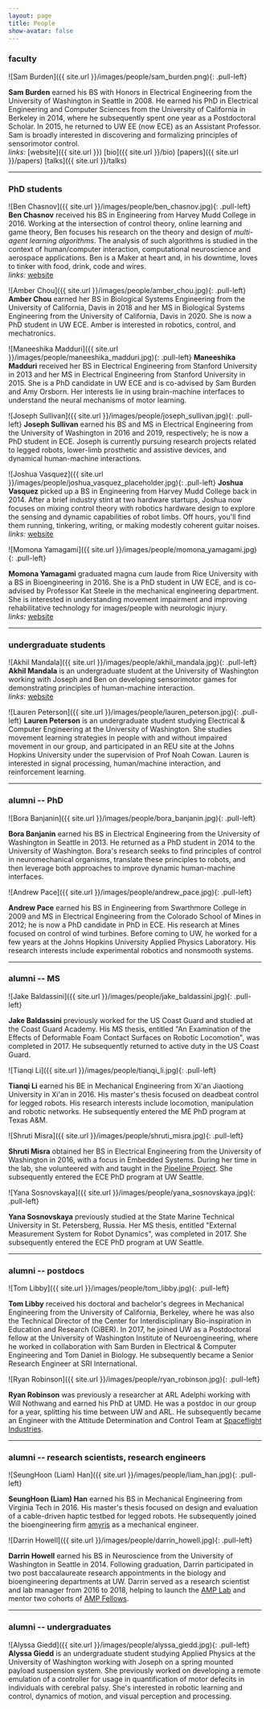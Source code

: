 ```yaml
---
layout: page
title: People
show-avatar: false
---
```


### faculty

![Sam Burden]({{ site.url }}/images/people/sam_burden.png){: .pull-left}

**Sam Burden**
earned his BS with Honors in Electrical Engineering from the University of Washington in Seattle in 2008.  He earned his PhD in Electrical Engineering and Computer Sciences from the University of California in Berkeley in 2014, where he subsequently spent one year as a Postdoctoral Scholar.  In 2015, he returned to UW EE (now ECE) as an Assistant Professor.  Sam is broadly interested in discovering and formalizing principles of sensorimotor control.
<br>
*links:*
[website]({{ site.url }})
[bio]({{ site.url }}/bio)
[papers]({{ site.url }}/papers)
[talks]({{ site.url }}/talks)

---
### PhD students

![Ben Chasnov]({{ site.url }}/images/people/ben_chasnov.jpg){: .pull-left}
**Ben Chasnov**
received his BS in Engineering from Harvey Mudd College in 2016.  Working at the intersection of
control theory, online learning and game theory, Ben focuses his research on the theory and design of *multi-agent learning algorithms*.
The analysis of such algorithms is studied in the context of human/computer interaction, computational neuroscience and aerospace applications. Ben is a Maker at heart and, in his downtime, loves to tinker with food, drink, code and wires. 
<br>
*links:*
[website](http://students.washington.edu/bchasnov)

![Amber Chou]({{ site.url }}/images/people/amber_chou.jpg){: .pull-left}
**Amber Chou**
 earned her BS in Biological Systems Engineering from the University of California, Davis in 2018 and her MS in Biological Systems Engineering from the University of California, Davis in 2020. She is now a PhD student in UW ECE. Amber is interested in robotics, control, and mechatronics.  

![Maneeshika Madduri]({{ site.url }}/images/people/maneeshika_madduri.jpg){: .pull-left}
**Maneeshika Madduri**
received her BS in Electrical Engineering from Stanford University in 2013 and her MS in Electrical Engineering from Stanford University in 2015. She is a PhD candidate in UW ECE and is co-advised by Sam Burden and Amy Orsborn. Her interests lie in using brain-machine interfaces to understand the neural mechanisms of motor learning.

![Joseph Sullivan]({{ site.url }}/images/people/joseph_sullivan.jpg){: .pull-left}
**Joseph Sullivan**
earned his BS and MS in Electrical Engineering from the University of Washington in 2016 and 2019, respectively; he is now a PhD student in ECE. Joseph is currently pursuing research projects related to legged robots, lower-limb prosthetic and assistive devices, and dynamical human-machine interactions.

![Joshua Vasquez]({{ site.url }}/images/people/joshua_vasquez_placeholder.jpg){: .pull-left}
**Joshua Vasquez**
picked up a BS in Engineering from Harvey Mudd College back in 2014.
After a brief industry stint at two hardware startups, Joshua now focuses on mixing control theory with robotics hardware design to explore the sensing and dynamic capabilities of robot limbs.
Off hours, you'll find them running, tinkering, writing, or making modestly coherent guitar noises.
<br>
*links:*
[website](http://www.doublejumpelectric.com/)

![Momona Yamagami]({{ site.url }}/images/people/momona_yamagami.jpg){: .pull-left}

**Momona Yamagami**
graduated magna cum laude from Rice University with a BS in Bioengineering in 2016. She is a PhD student in UW ECE, and is co-advised by Professor Kat Steele in the mechanical engineering department. She is interested in understanding movement impairment and improving rehabilitative technology for images/people with neurologic injury. 
<br>
*links:*
[website](https://momona-yamagami.github.io/)

---

### undergraduate students

![Akhil Mandala]({{ site.url }}/images/people/akhil_mandala.jpg){: .pull-left}
**Akhil Mandala**
is an undergraduate student at the University of Washington working with Joseph and Ben on developing sensorimotor games for demonstrating principles of human-machine interaction.
<br>
*links:*
[website](akhilmandala.github.io)

![Lauren Peterson]({{ site.url }}/images/people/lauren_peterson.jpg){: .pull-left}
**Lauren Peterson** 
is an undergraduate student studying Electrical & Computer Engineering at the University of Washington. She studies movement learning strategies in people with and without impaired movement in our group, and participated in an REU site at the Johns Hopkins University under the supervision of Prof Noah Cowan.  Lauren is interested in signal processing, human/machine interaction, and reinforcement learning.

---

### alumni -- PhD

![Bora Banjanin]({{ site.url }}/images/people/bora_banjanin.jpg){: .pull-left}

**Bora Banjanin**
earned his BS in Electrical Engineering from the University of Washington in Seattle in 2013.  He returned as a PhD student in 2014 to the University of Washington. Bora's research seeks to find principles of control in neuromechanical organisms, translate these principles to robots, and then leverage both approaches to improve dynamic human-machine interfaces.

![Andrew Pace]({{ site.url }}/images/people/andrew_pace.jpg){: .pull-left}

**Andrew Pace**
earned his BS in Engineering from Swarthmore College in 2009 and MS in Electrical Engineering from the Colorado School of Mines in 2012; he is now a PhD candidate in PhD in ECE. His research at Mines focused on control of wind turbines. Before coming to UW, he worked for a few years at the Johns Hopkins University Applied Physics Laboratory. His research interests include experimental robotics and nonsmooth systems.


---

### alumni -- MS

![Jake Baldassini]({{ site.url }}/images/people/jake_baldassini.jpg){: .pull-left}

**Jake Baldassini**
previously worked for the US Coast Guard and studied at the Coast Guard Academy.
His MS thesis, entitled "An Examination of the Effects of Deformable Foam Contact Surfaces on Robotic Locomotion", was completed in 2017.
He subsequently returned to active duty in the US Coast Guard.

![Tianqi Li]({{ site.url }}/images/people/tianqi_li.jpg){: .pull-left}

**Tianqi Li**
earned his BE in Mechanical Engineering from Xi'an Jiaotiong University in Xi'an in 2016. His master's thesis focused on deadbeat control for legged robots. His research interests include locomotion, manipulation and robotic networks.
He subsequently entered the ME PhD program at Texas A&M.

![Shruti Misra]({{ site.url }}/images/people/shruti_misra.jpg){: .pull-left}

**Shruti Misra**
obtained her BS in Electrical Engineering from the University of Washington in 2016, with a focus in Embedded Systems. 
During her time in the lab, she volunteered with and taught in the [Pipeline Project](https://www.washington.edu/uaa/exploring/pipeline-project/).
She subsequently entered the ECE PhD program at UW Seattle.

![Yana Sosnovskaya]({{ site.url }}/images/people/yana_sosnovskaya.jpg){: .pull-left}

**Yana Sosnovskaya**
previously studied at the State Marine Technical University in St. Petersberg, Russia.
Her MS thesis, entitled "External Measurement System for Robot Dynamics", was completed in 2017.
She subsequently entered the ECE PhD program at UW Seattle.
<br>

---

### alumni -- postdocs 

![Tom Libby]({{ site.url }}/images/people/tom_libby.jpg){: .pull-left}

**Tom Libby**
received his doctoral and bachelor's degrees in Mechanical Engineering from the University of California, Berkeley, where he was also the Technical Director of the Center for Interdisciplinary Bio-inspiration in Education and Research (CiBER). 
In 2017, he joined UW as a Postdoctoral fellow at the University of Washington Institute of Neuroengineering, where he worked in collaboration with Sam Burden in Electrical & Computer Engineering and Tom Daniel in Biology. 
He subsequently became a Senior Research Engineer at SRI International. 

![Ryan Robinson]({{ site.url }}/images/people/ryan_robinson.jpg){: .pull-left}

**Ryan Robinson**
was previously a researcher at ARL Adelphi working with Will Nothwang and earned his PhD at UMD.
He was a postdoc in our group for a year, splitting his time between UW and ARL.
He subsequently became an Engineer with the Attitude Determination and Control Team at [Spaceflight Industries](http://spaceflight.com/).

---

### alumni -- research scientists, research engineers

![SeungHoon (Liam) Han]({{ site.url }}/images/people/liam_han.jpg){: .pull-left}

**SeungHoon (Liam) Han**
earned his BS in Mechanical Engineering from Virginia Tech in 2016. 
His master's thesis focused on design and evaluation of a cable-driven haptic testbed for legged robots.
He subsequently joined the bioengineering firm [amyris](https://amyris.com/) as a mechanical engineer.


![Darrin Howell]({{ site.url }}/images/people/darrin_howell.jpg){: .pull-left}

**Darrin Howell**
earned his BS in Neuroscience from the University of Washington in Seattle in 2014. 
Following graduation, Darrin participated in two post baccalaureate research appointments in the biology and bioengineering departments at UW. 
Darrin served as a research scientist and lab manager from 2016 to 2018, helping to launch the [AMP Lab](http://depts.washington.edu/amplify) and mentor two cohorts of [AMP Fellows](http://depts.washington.edu/amplify/?page_id=41). 

---

### alumni -- undergraduates


![Alyssa Giedd]({{ site.url }}/images/people/alyssa_giedd.jpg){: .pull-left}
**Alyssa Giedd**
is an undergraduate student studying Applied Physics at the University of Washington working with Joseph on a spring mounted payload suspension system. She previously worked on developing a remote emulation of a controller for usage in quantification of motor defecits in individuals with cerebral palsy. She's interested in robotic learning and control, dynamics of motion, and visual perception and processing.


